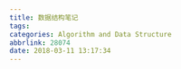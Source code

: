 ```yaml
---
title: 数据结构笔记
tags: 
categories: Algorithm and Data Structure
abbrlink: 28074
date: 2018-03-11 13:17:34
---
```

